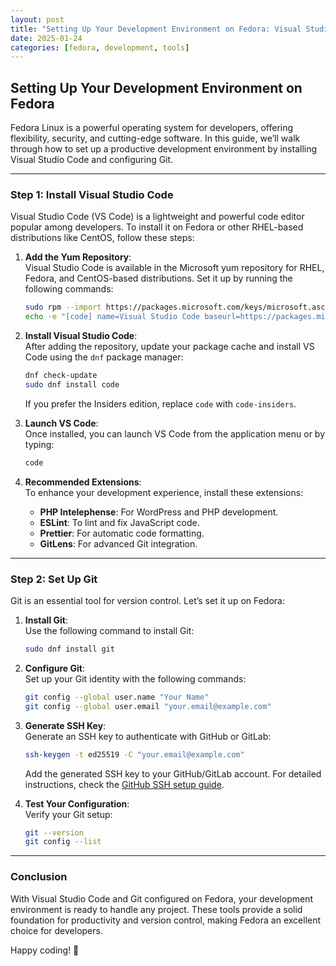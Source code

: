 ```yaml
---
layout: post
title: "Setting Up Your Development Environment on Fedora: Visual Studio Code and Git"
date: 2025-01-24
categories: [fedora, development, tools]
---
```


## Setting Up Your Development Environment on Fedora

Fedora Linux is a powerful operating system for developers, offering flexibility, security, and cutting-edge software. In this guide, we’ll walk through how to set up a productive development environment by installing Visual Studio Code and configuring Git.

---

### Step 1: Install Visual Studio Code

Visual Studio Code (VS Code) is a lightweight and powerful code editor popular among developers. To install it on Fedora or other RHEL-based distributions like CentOS, follow these steps:

1. **Add the Yum Repository**:  
   Visual Studio Code is available in the Microsoft yum repository for RHEL, Fedora, and CentOS-based distributions. Set it up by running the following commands:

   ```bash
   sudo rpm --import https://packages.microsoft.com/keys/microsoft.asc
   echo -e "[code] name=Visual Studio Code baseurl=https://packages.microsoft.com/yumrepos/vscode enabled=1 gpgcheck=1 gpgkey=https://packages.microsoft.com/keys/microsoft.asc" | sudo tee /etc/yum.repos.d/vscode.repo > /dev/null
   ```

2. **Install Visual Studio Code**:  
   After adding the repository, update your package cache and install VS Code using the `dnf` package manager:

   ```bash
   dnf check-update
   sudo dnf install code
   ```

   If you prefer the Insiders edition, replace `code` with `code-insiders`.

3. **Launch VS Code**:  
   Once installed, you can launch VS Code from the application menu or by typing:

   ```bash
   code
   ```

4. **Recommended Extensions**:  
   To enhance your development experience, install these extensions:
   - **PHP Intelephense**: For WordPress and PHP development.
   - **ESLint**: To lint and fix JavaScript code.
   - **Prettier**: For automatic code formatting.
   - **GitLens**: For advanced Git integration.

---

### Step 2: Set Up Git

Git is an essential tool for version control. Let’s set it up on Fedora:

1. **Install Git**:  
   Use the following command to install Git:

   ```bash
   sudo dnf install git
   ```

2. **Configure Git**:  
   Set up your Git identity with the following commands:

   ```bash
   git config --global user.name "Your Name"
   git config --global user.email "your.email@example.com"
   ```

3. **Generate SSH Key**:  
   Generate an SSH key to authenticate with GitHub or GitLab:

   ```bash
   ssh-keygen -t ed25519 -C "your.email@example.com"
   ```

   Add the generated SSH key to your GitHub/GitLab account. For detailed instructions, check the [GitHub SSH setup guide](https://docs.github.com/en/authentication/connecting-to-github-with-ssh).

4. **Test Your Configuration**:  
   Verify your Git setup:

   ```bash
   git --version
   git config --list
   ```

---

### Conclusion

With Visual Studio Code and Git configured on Fedora, your development environment is ready to handle any project. These tools provide a solid foundation for productivity and version control, making Fedora an excellent choice for developers.

Happy coding! 🚀
